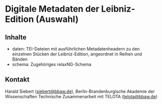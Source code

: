 # Digitale Metadaten der Leibniz-Edition (Auswahl)

## Inhalte

* daten: TEI-Dateien mit ausführlichen Metadatenheadern zu den
einzelnen Stücken der Leibniz-Edition, angeordnet in Reihen und Bänden
* schema: Zugehöriges relaxNG-Schema

## Kontakt 

Harald Siebert (siebert@bbaw.de), Berlin-Brandenburgische Akademie der
Wissenschaften
Technische Zusammenarbeit mit TELOTA (telota@bbaw.de)
